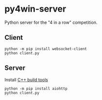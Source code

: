 # py4win-server

Python server for the "4 in a row" competition.

## Client

```shell
python -m pip install websocket-client
python client.py
```

## Server

Install [C++ build tools](https://visualstudio.microsoft.com/visual-cpp-build-tools/)

```shell
python -m pip install aiohttp
python client.py
```
